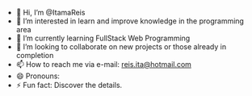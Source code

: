 - 👋 Hi, I’m @ItamaReis
- 👀 I’m interested in learn and improve knowledge in the programming area
- 🌱 I’m currently learning FullStack Web Programming
- 💞️ I’m looking to collaborate on new projects or those already in completion
- 📫 How to reach me via e-mail: reis.ita@hotmail.com
- 😄 Pronouns:
- ⚡ Fun fact: Discover the details.

<!---
ItamaReis/ItamaReis is a ✨ special ✨ repository because its `README.md` (this file) appears on your GitHub profile.
You can click the Preview link to take a look at your changes.
--->
